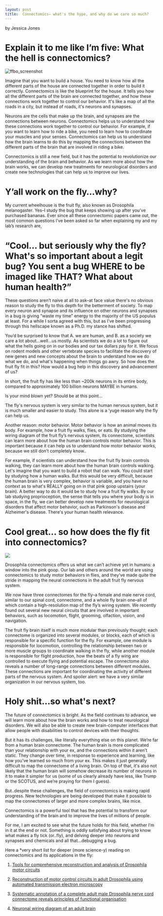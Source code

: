 ```yaml
---
layout: post
title:  Connectomics– what's the hype, and why do we care so much?
---
```


by Jessica Jones

Explain it to me like I’m five: What the hell is connectomics?
====
![ffbo_screenshot](https://github.com/user-attachments/assets/ec411a53-2383-4bc3-9f09-35db8d2cd046)


Imagine that you want to build a house. You need to know how all the different parts of the house are connected together in order to build it correctly. Connectomics is like the blueprint for the house. It tells you how all the different parts of the brain are connected together, and how these connections work together to control our behavior. It's like a map of all the roads in a city, but instead of roads, it's neurons and synapses.

Neurons are the cells that make up the brain, and synapses are the connections between neurons. Connectomics helps us to understand how these connections work together to control our behavior. For example, if you want to learn how to ride a bike, you need to learn how to coordinate your muscles and your senses. Connectomics can help us to understand how the brain learns to do this by mapping the connections between the different parts of the brain that are involved in riding a bike.

Connectomics is still a new field, but it has the potential to revolutionize our understanding of the brain and behavior. As we learn more about how the brain works, we can develop new treatments for neurological disorders and create new technologies that can help us to improve our lives.

Y’all work on the fly…why?
====
My current wheelhouse is the fruit fly, also known as Drosophila melanogaster. Yes–I study the bug that keeps showing up after you’ve purchased bananas. Ever since all these connectomic papers came out, the most common questions I’ve been asked so far when explaining my and my lab’s research are,

“Cool… but seriously why the fly? What's so important about a legit bug? You sent a bug WHERE to be imaged like THAT? What about human health?”
====
These questions aren’t naive at all to ask–at face value there's no obvious reason to study the fly to this depth for the betterment of society. To map every neuron and synapse and its influence on other neurons and synapses in a bug is giving “waste my time” energy to the majority of the US populus at least. For a while I sorta agreed with this, but as I’ve been progressing through this hellscape known as a Ph.D. my stance has shifted.

You’d be surprised to know that A. we are human, and B. as a society we care a lot about…well…us mostly. As scientists we do a lot to figure out what the hells going on in our bodies and our tax dollars pay for it. We focus on rodent models and other vertebrate species to facilitate the discovery of new genes and new concepts about the brain to understand how we do what we do, and what's happening when things go awry. So how does the fruit fly fit in this? How would a bug help in this discovery and advancement of us?

In short, the fruit fly has like less than ~200k neurons in its entire body, compared to approximately 100 billion neurons MAYBE in humans.

Is your mind blown yet? Should be at this point…

The fly's nervous system is very similar to the human nervous system, but it is much smaller and easier to study. This alone is a ‘yuge reason why the fly can help us.

Another reason: motor behavior. Motor behavior is how an animal moves its body. For example, how a fruit fly walks, flies, or eats. By studying the wiring diagram of the fruit fly’s nervous system, its connectome, scientists can learn more about how the human brain controls motor behavior. This is important because it can help us to understand how motor behavior works, because we still don’t completely know..

For example, if scientists can understand how the fruit fly brain controls walking, they can learn more about how the human brain controls walking. Let's imagine that you want to build a robot that can walk. You could start by studying how a human walks. But this would be very difficult, because the human brain is very complex, behavior is variable, and you have no context as to what's REALLY going on in that pink goop upstairs (your brain). A better way to do it would be to study how a fruit fly walks. By our lab studying proprioception, the sense that tells you where your body is in space, in the fly, we can better develop new treatments for neurological disorders that affect motor behavior, such as Parkinson's disease and Alzheimer's disease. There's your human health relevance.

Cool great… so how does the fly fit into connectomics?
====

![](https://s4.ezgif.com/tmp/ezgif-4b1b793d4dbcd.gif)

Drosophila connectomics offers us what we can’t achieve yet in humans: a window into the pink goop. Our lab and others around the world are using connectomics to study motor behaviors in flies, and they’ve made quite the stride in mapping the neural connections in the adult fruit fly nervous system.

We now have three connectomes for the fly–a female and male nerve cord, similar to our spinal cord, connectome, and a whole fly brain one–all of which contain a high-resolution map of the fly’s wiring system. We recently found out several new neural circuits that are involved in important behaviors, such as locomotion, flight, grooming, olfaction, vision, and navigation.

The fruit fly brain itself is much more modular than previously thought; each connectome is organized into several modules, or blocks, each of which is responsible for a specific function for the fly. For example, one module is responsible for locomotion, controlling the relationship between two or more muscle groups to coordinate walking in the fly, while another module is responsible for flight production, how the beats of a fly wing are controlled to execute flying and potential escape. The connectome also reveals a number of long-range connections between different modules. These connections are important for coordinating the activity of different parts of the nervous system. And spoiler alert: we have a very similar organization in our nervous system, too.

Holy shit…so what's next?
====
The future of connectomics is bright. As the field continues to advance, we will learn more about how the brain works and how to treat neurological disorders. We will also be able to create new brain-computer interfaces that allow people with disabilities to control devices with their thoughts.

But it has its challenges, like literally everything else on this planet. We’re far from a human brain connectome. The human brain is more complicated than your relationship with your ex, and the connections within it aren’t static. They change over time, in response to experience and learning, like how you’ve learned so much from your ex. This makes it just generally difficult to map the connectome of a living brain. On top of that, it's also not likely that the human brain will somehow decrease its number of neurons in it to make it simpler for us (some of us clearly already have less, like Trump or the SCOTUS, and we’re praying for them I guess).

But..despite these challenges, the field of connectomics is making rapid progress. New technologies are being developed that make it possible to map the connectomes of larger and more complex brains, like mice.

Connectomics is a powerful tool that has the potential to transform our understanding of the brain and to improve the lives of millions of people.

For me, I am excited to see what the future holds for this field, whether I’m in it at the end or not. Something is oddly satisfying about trying to know what makes a fly tick (or..fly), and delving deeper into neurons and synapses and chemicals and all that…debugging a bug.

Here a *very short list for deeper (more science-y) reading on connectomics and its applications in the fly:

1. [Tools for comprehensive reconstruction and analysis of Drosophila motor circuits](https://www.biorxiv.org/content/10.1101/2022.12.15.520299v1)

2. [Reconstruction of motor control circuits in adult Drosophila using automated transmission electron microscopy](https://www.lee.hms.harvard.edu/phelps-hildebrand-graham-et-al-2021)

3. [Systematic annotation of a complete adult male Drosophila nerve cord connectome reveals principles of functional organisation](https://www.biorxiv.org/content/10.1101/2023.06.05.543407v1.full)

4. [Neuronal wiring diagram of an adult brain](https://www.biorxiv.org/content/10.1101/2023.06.27.546656v1)

